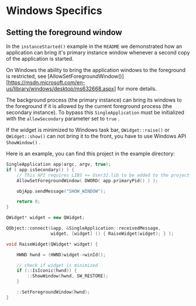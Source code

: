 # Windows Specifics

## Setting the foreground window

In the `instanceStarted()` example in the `README` we demonstrated how an
application can bring it's primary instance window whenever a second copy
of the application is started.

On Windows the ability to bring the application windows to the foreground is
restricted, see [AllowSetForegroundWindow()][https://msdn.microsoft.com/en-us/library/windows/desktop/ms632668.aspx] for more
details.

The background process (the primary instance) can bring its windows to the
foreground if it is allowed by the current foreground process (the secondary
instance). To bypass this `SingleApplication` must be initialized with the
`allowSecondary` parameter set to `true` .

If the widget is minimized to Windows task bar, `QWidget::raise()` or
`QWidget::show()` can not bring it to the front, you have to use Windows API
`ShowWindow()` .

Here is an example, you can find this project in the example directory:

```cpp
SingleApplication app(argc, argv, true);
if ( app.isSecondary() ) {
    // This API requires LIBS += User32.lib to be added to the project
    AllowSetForegroundWindow( DWORD( app.primaryPid() ) );

    objApp.sendMessage("SHOW_WINDOW");

    return 0;
}

QWidget* widget = new QWidget;

QObject::connect(&app, &SingleApplication::receivedMessage,
                 widget, [widget] () { RaiseWidget(widget); } );
```

```cpp
void RaiseWidget(QWidget* widget) {

    HWND hwnd = (HWND)widget->winId();

    // check if widget is minimized
    if (::IsIconic(hwnd)) {
        ::ShowWindow(hwnd, SW_RESTORE);
    }

    ::SetForegroundWindow(hwnd);
}
```

